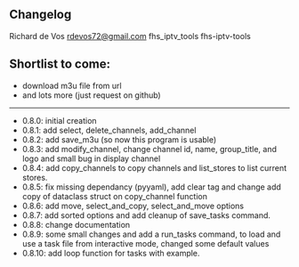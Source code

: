 ## Changelog

Richard de Vos <rdevos72@gmail.com>
fhs_iptv_tools
fhs-iptv-tools

Shortlist to come:
------------------

- download m3u file from url
- and lots more (just request on github)

--------------------------------------------------------------
- 0.8.0: initial creation
- 0.8.1: add select, delete_channels, add_channel
- 0.8.2: add save_m3u (so now this program is usable)
- 0.8.3: add modify_channel, change channel id, name, group_title, and logo and small bug in display channel
- 0.8.4: add copy_channels to copy channels and list_stores to list current stores.
- 0.8.5: fix missing dependancy (pyyaml), add clear tag and change add copy of dataclass struct on copy_channel function
- 0.8.6: add move, select_and_copy, select_and_move options
- 0.8.7: add sorted options and add cleanup of save_tasks command.
- 0.8.8: change documentation
- 0.8.9: some small changes and add a run_tasks command, to load and use a task file from interactive mode, changed some default values
- 0.8.10: add loop function for tasks with example.
